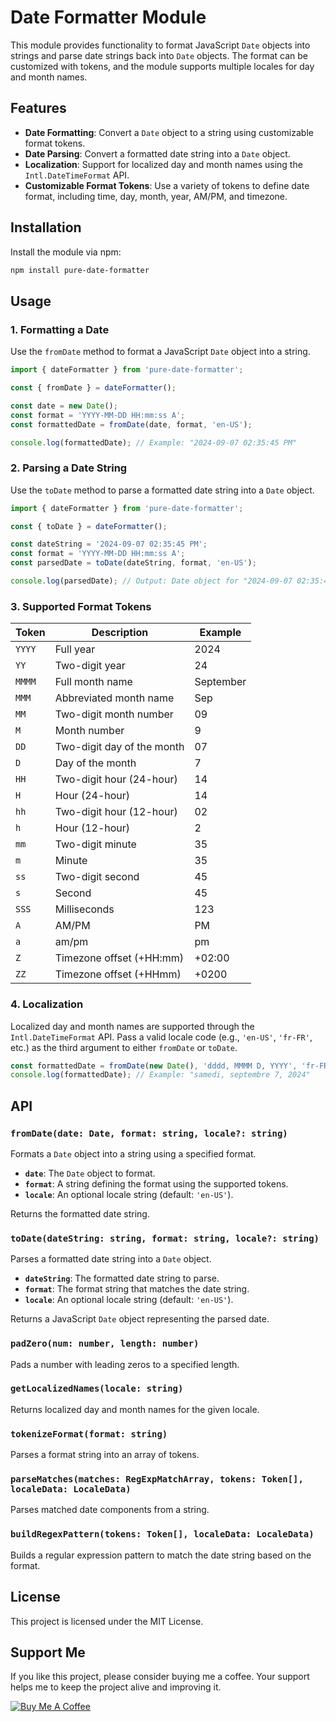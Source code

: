 # Date Formatter Module

This module provides functionality to format JavaScript `Date` objects into strings and parse date strings back into `Date` objects. The format can be customized with tokens, and the module supports multiple locales for day and month names.

## Features

- **Date Formatting**: Convert a `Date` object to a string using customizable format tokens.
- **Date Parsing**: Convert a formatted date string into a `Date` object.
- **Localization**: Support for localized day and month names using the `Intl.DateTimeFormat` API.
- **Customizable Format Tokens**: Use a variety of tokens to define date format, including time, day, month, year, AM/PM, and timezone.

## Installation

Install the module via npm:

```bash
npm install pure-date-formatter
```

## Usage

### 1. Formatting a Date

Use the `fromDate` method to format a JavaScript `Date` object into a string.

```typescript
import { dateFormatter } from 'pure-date-formatter';

const { fromDate } = dateFormatter();

const date = new Date();
const format = 'YYYY-MM-DD HH:mm:ss A';
const formattedDate = fromDate(date, format, 'en-US');

console.log(formattedDate); // Example: "2024-09-07 02:35:45 PM"
```

### 2. Parsing a Date String

Use the `toDate` method to parse a formatted date string into a `Date` object.

```typescript
import { dateFormatter } from 'pure-date-formatter';

const { toDate } = dateFormatter();

const dateString = '2024-09-07 02:35:45 PM';
const format = 'YYYY-MM-DD HH:mm:ss A';
const parsedDate = toDate(dateString, format, 'en-US');

console.log(parsedDate); // Output: Date object for "2024-09-07 02:35:45 PM"
```

### 3. Supported Format Tokens

| Token  | Description                | Example   |
| ------ | -------------------------- | --------- |
| `YYYY` | Full year                  | 2024      |
| `YY`   | Two-digit year             | 24        |
| `MMMM` | Full month name            | September |
| `MMM`  | Abbreviated month name     | Sep       |
| `MM`   | Two-digit month number     | 09        |
| `M`    | Month number               | 9         |
| `DD`   | Two-digit day of the month | 07        |
| `D`    | Day of the month           | 7         |
| `HH`   | Two-digit hour (24-hour)   | 14        |
| `H`    | Hour (24-hour)             | 14        |
| `hh`   | Two-digit hour (12-hour)   | 02        |
| `h`    | Hour (12-hour)             | 2         |
| `mm`   | Two-digit minute           | 35        |
| `m`    | Minute                     | 35        |
| `ss`   | Two-digit second           | 45        |
| `s`    | Second                     | 45        |
| `SSS`  | Milliseconds               | 123       |
| `A`    | AM/PM                      | PM        |
| `a`    | am/pm                      | pm        |
| `Z`    | Timezone offset (+HH:mm)   | +02:00    |
| `ZZ`   | Timezone offset (+HHmm)    | +0200     |

### 4. Localization

Localized day and month names are supported through the `Intl.DateTimeFormat` API. Pass a valid locale code (e.g., `'en-US'`, `'fr-FR'`, etc.) as the third argument to either `fromDate` or `toDate`.

```typescript
const formattedDate = fromDate(new Date(), 'dddd, MMMM D, YYYY', 'fr-FR');
console.log(formattedDate); // Example: "samedi, septembre 7, 2024"
```

## API

### `fromDate(date: Date, format: string, locale?: string)`

Formats a `Date` object into a string using a specified format.

- **`date`**: The `Date` object to format.
- **`format`**: A string defining the format using the supported tokens.
- **`locale`**: An optional locale string (default: `'en-US'`).

Returns the formatted date string.

### `toDate(dateString: string, format: string, locale?: string)`

Parses a formatted date string into a `Date` object.

- **`dateString`**: The formatted date string to parse.
- **`format`**: The format string that matches the date string.
- **`locale`**: An optional locale string (default: `'en-US'`).

Returns a JavaScript `Date` object representing the parsed date.

### `padZero(num: number, length: number)`

Pads a number with leading zeros to a specified length.

### `getLocalizedNames(locale: string)`

Returns localized day and month names for the given locale.

### `tokenizeFormat(format: string)`

Parses a format string into an array of tokens.

### `parseMatches(matches: RegExpMatchArray, tokens: Token[], localeData: LocaleData)`

Parses matched date components from a string.

### `buildRegexPattern(tokens: Token[], localeData: LocaleData)`

Builds a regular expression pattern to match the date string based on the format.

## License

This project is licensed under the MIT License.

## Support Me

If you like this project, please consider buying me a coffee. Your support helps me to keep the project alive and improving it.

[![Buy Me A Coffee](https://www.buymeacoffee.com/assets/img/custom_images/orange_img.png)](https://buymeacoffee.com/ssjblue1979)
